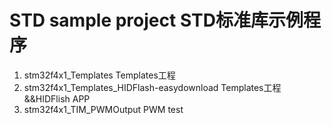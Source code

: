 # STD sample project STD标准库示例程序
1. stm32f4x1_Templates Templates工程
2. stm32f4x1_Templates_HIDFlash-easydownload Templates工程&&HIDFlish APP
3. stm32f4x1_TIM_PWMOutput PWM test